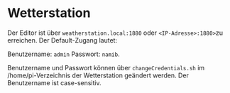 # Wetterstation

Der Editor ist über `weatherstation.local:1880` oder `<IP-Adresse>:1880>`zu erreichen. Der Default-Zugang lautet: 

Benutzername: `admin` 
Passwort: `namib`. 

Benutzername und Passwort können über  `changeCredentials.sh` im /home/pi-Verzeichnis der Wetterstation geändert 
werden. Der Benutzername ist case-sensitiv. 

